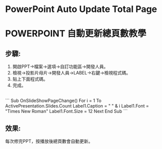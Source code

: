 # PowerPoint Auto Update Total Page
<h1>POWERPOINT 自動更新總頁數教學</h1>
<h2>步驟:</h2>
<ol>
<li>開啟PPT->檔案->選項->自訂功能區->開發人員。</li>
<li>檢視->投影片母片->開發人員->LABEL->右鍵->檢視程式碼。</li>
<li>貼上下面程式碼。</li>
<li>完成。</li>
</ol>
</br>
```
Sub OnSlideShowPageChange()
    For i = 1 To ActivePresentation.Slides.Count
        Label1.Caption = "  " & i
        Label1.Font = "Times New Roman"
        Label1.Font.Size = 12
    Next
End Sub
```
<h2>效果:</h2>

每次修完PPT，按播放後總頁數會自動更新。
